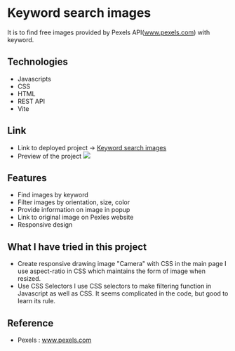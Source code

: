 # Keyword search images

It is to find free images provided by Pexels API(www.pexels.com) with keyword.

## Technologies

- Javascripts
- CSS
- HTML
- REST API
- Vite

## Link

- Link to deployed project -> [Keyword search images](address)
- Preview of the project
  ![](searchImage.gif)

## Features

- Find images by keyword
- Filter images by orientation, size, color
- Provide information on image in popup
- Link to original image on Pexles website
- Responsive design

## What I have tried in this project

- Create responsive drawing image "Camera" with CSS in the main page
  I use aspect-ratio in CSS which maintains the form of image when resized.
- Use CSS Selectors
  I use CSS selectors to make filtering function in Javascript as well as CSS.
  It seems complicated in the code, but good to learn its rule.

## Reference

- Pexels : www.pexels.com
